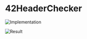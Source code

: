 # 42HeaderChecker

![Implementation](https://github.com/Mboukhal/42HeaderChecker/blob/master/ss1.png)


![Result](https://github.com/Mboukhal/42HeaderChecker/blob/master/ss2.png)
